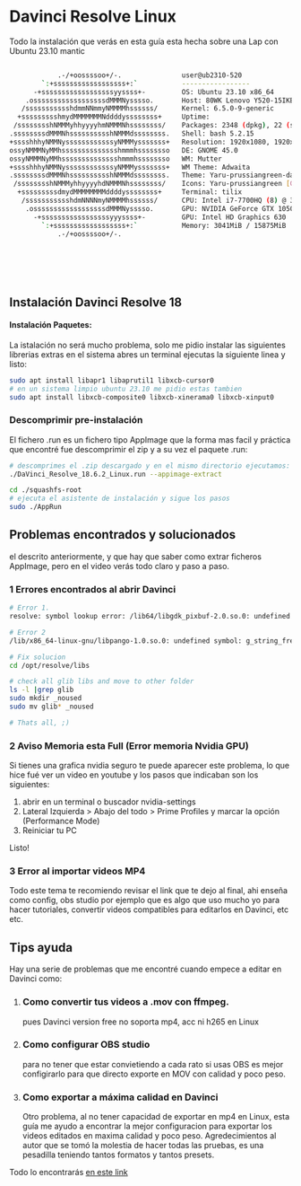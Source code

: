 # Davinci Resolve Linux

Todo la instalación que verás en esta guía esta hecha sobre una Lap con Ubuntu 23.10 mantic

```bash

            .-/+oossssoo+/-.               user@ub2310-520 
        `:+ssssssssssssssssss+:`           ----------------- 
      -+ssssssssssssssssssyyssss+-         OS: Ubuntu 23.10 x86_64 
    .ossssssssssssssssssdMMMNysssso.       Host: 80WK Lenovo Y520-15IKBN 
   /ssssssssssshdmmNNmmyNMMMMhssssss/      Kernel: 6.5.0-9-generic 
  +ssssssssshmydMMMMMMMNddddyssssssss+     Uptime:  
 /sssssssshNMMMyhhyyyyhmNMMMNhssssssss/    Packages: 2348 (dpkg), 22 (snap) 
.ssssssssdMMMNhsssssssssshNMMMdssssssss.   Shell: bash 5.2.15 
+sssshhhyNMMNyssssssssssssyNMMMysssssss+   Resolution: 1920x1080, 1920x1080 
ossyNMMMNyMMhsssssssssssssshmmmhssssssso   DE: GNOME 45.0 
ossyNMMMNyMMhsssssssssssssshmmmhssssssso   WM: Mutter 
+sssshhhyNMMNyssssssssssssyNMMMysssssss+   WM Theme: Adwaita 
.ssssssssdMMMNhsssssssssshNMMMdssssssss.   Theme: Yaru-prussiangreen-dark [GTK2/3] 
 /sssssssshNMMMyhhyyyyhdNMMMNhssssssss/    Icons: Yaru-prussiangreen [GTK2/3] 
  +sssssssssdmydMMMMMMMMddddyssssssss+     Terminal: tilix 
   /ssssssssssshdmNNNNmyNMMMMhssssss/      CPU: Intel i7-7700HQ (8) @ 3.800GHz 
    .ossssssssssssssssssdMMMNysssso.       GPU: NVIDIA GeForce GTX 1050 Mobile 
      -+sssssssssssssssssyyyssss+-         GPU: Intel HD Graphics 630 
        `:+ssssssssssssssssss+:`           Memory: 3041MiB / 15875MiB 
            .-/+oossssoo+/-.
                                                                   
                                                                   





```

## Instalación Davinci Resolve 18

#### Instalación Paquetes:
La istalación no será mucho problema, solo me pidio instalar las siguientes librerias extras en el sistema
abres un terminal ejecutas la siguiente linea y listo:

```bash
sudo apt install libapr1 libaprutil1 libxcb-cursor0
# en un sistema limpio ubuntu 23.10 me pidio estas tambien
sudo apt install libxcb-composite0 libxcb-xinerama0 libxcb-xinput0

```
### Descomprimir pre-instalación
El fichero .run es un fichero tipo AppImage que la forma mas facil y práctica que encontré fue descomprimir el zip y a su vez el paquete .run:
```bash
# descomprimes el .zip descargado y en el mismo directorio ejecutamos:
./DaVinci_Resolve_18.6.2_Linux.run --appimage-extract

cd ./squashfs-root
# ejecuta el asistente de instalación y sigue los pasos
sudo ./AppRun
```

## Problemas encontrados y solucionados
el descrito anteriormente, y que hay que saber como extrar ficheros AppImage, pero en el video verás todo claro y paso a paso.

### 1 Errores encontrados al abrir Davinci

```bash
# Error 1. 
resolve: symbol lookup error: /lib64/libgdk_pixbuf-2.0.so.0: undefined symbol: g_task_set_stati c_name

# Error 2
/lib/x86_64-linux-gnu/libpango-1.0.so.0: undefined symbol: g_string_free_and_steal

# Fix solucion
cd /opt/resolve/libs

# check all glib libs and move to other folder
ls -l |grep glib
sudo mkdir _noused
sudo mv glib* _noused

# Thats all, ;)
```

### 2 Aviso Memoria esta Full (Error memoria Nvidia GPU)
Si tienes una grafica nvidia seguro te puede aparecer este problema, 
lo que hice fué ver un video en youtube y los pasos que indicaban son los siguientes:

1. abrir en un terminal o buscador nvidia-settings
2. Lateral Izquierda > Abajo del todo > Prime Profiles y marcar la opción (Performance Mode)
3. Reiniciar tu PC

Listo!

### 3 Error al importar videos MP4
Todo este tema te recomiendo revisar el link que te dejo al final, ahi enseña como config, obs studio por ejemplo que es algo
que uso mucho yo para hacer tutoriales, convertir videos compatibles para editarlos en Davinci, etc etc.

## Tips ayuda

Hay una serie de problemas que me encontré cuando empece a editar en Davinci como:

1. ### Como convertir tus videos a .mov con ffmpeg.
   pues Davinci version free no soporta mp4, acc ni h265 en Linux

2. ### Como configurar OBS studio
   para no tener que estar convietiendo  a cada rato si usas OBS es mejor configirarlo para que directo exporte en MOV con calidad y poco peso.

3. ### Como exportar a máxima calidad en Davinci
   Otro problema, al no tener capacidad de exportar en mp4 en Linux, esta guía me ayudo a encontrar la mejor configuracion para exportar los videos editados en maxima calidad y poco peso. Agredecimientos al autor que se tomó la molestia de hacer todas las pruebas, es una pesadilla teniendo tantos formatos y tantos presets.

Todo lo encontrarás [en este link](https://github.com/flolu/davinci-resolve-linux)
